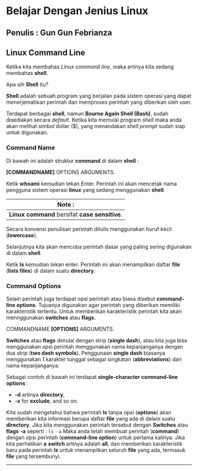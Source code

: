 # Belajar Dengan Jenius Linux

## Penulis : Gun Gun Febrianza

## Linux Command Line

Ketika kita membahas *Linux command line*, maka artinya kita sedang membahas **shell**.

Apa sih **Shell** itu? 

**Shell** adalah sebuah program yang berjalan pada sistem operasi yang dapat menerjemahkan perintah dan memproses perintah yang diberikan oleh user. 

Terdapat berbagai **shell**, namun **Bourne Again Shell (Bash)**, sudah disediakan secara *default*. Ketika kita memulai program *shell* maka anda akan melihat simbol dollar ($), yang menandakan  *shell prompt* sudah siap untuk digunakan.

### Command Name

Di bawah ini adalah struktur **command** di dalam **shell** :

**[COMMANDNAME]** OPTIONS ARGUMENTS.

Ketik **whoami** kemudian tekan Enter. Perintah ini akan mencetak nama pengguna sistem operasi **linux** yang sedang menggunakan **shell**.

| Note :                                         |
| ---------------------------------------------- |
| **Linux command** bersifat **case sensitive**. |

Secara konvensi penulisan perintah ditulis menggunakan huruf kecil (**lowercase**). 

Selanjutnya kita akan mencoba perintah dasar yang paling sering digunakan di dalam **shell**. 

Ketik **ls** kemudian tekan enter. Perintah ini akan menampilkan daftar **file** (**lists files**) di dalam suatu **directory**.

### Command Options

Selain perintah juga terdapat opsi perintah atau biasa disebut **command-line options**. Tujuanya digunakan agar perintah yang diberikan memiliki karakteristik tertentu. Untuk memberikan karakteristik perintah kita akan mennggunakan **switches** atau **flags**. 

COMMANDNAME **[OPTIONS]** ARGUMENTS.

**Switches** atau **flags** dimulai dengan strip (**single dash**), atau kita juga bisa menggunakan opsi perintah menggunakan nama kepanjanganya dengan dua strip (**two dash symbols**). Penggunaan **single dash** biasanya menggunakan 1 karakter tunggal sebagai singkatan (**abbreviations**) dari nama kepanjanganya. 

Sebagai contoh di bawah ini terdapat **single-character command-line options** : 

- **-d** artinya **directory**, 
- **-x** for **exclude**, and so on.

Kita sudah mengetahui bahwa perintah **ls** tanpa opsi (**options**) akan memberikan kita informasi berupa daftar **file** yang ada di dalam suatu **directory**. Jika kita menggunakan perintah tersebut dengan **Switches** atau **flags** **-a** seperti :
`ls -a` 
Maka anda telah membuat perintah (**command**) dengan opsi perintah (**command-line option**) untuk pertama kalinya.
Jika kita perhatikan **a** **switch** artinya adalah **all**, dan memberikan karakteristik baru pada perintah **ls** untuk menampilkan seluruh **file** yang ada, termasuk **file** yang tersembunyi. 

---------------------


